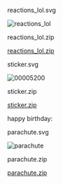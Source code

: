 reactions_lol.svg

![reactions_lol](https://github.com/user-attachments/assets/491ebc11-2502-428f-810d-43274d75d1cf)


reactions_lol.zip

[reactions_lol.zip](https://github.com/user-attachments/files/20832737/reactions_lol.zip)


sticker.svg

![00005200](https://github.com/user-attachments/assets/baa9bb20-1eba-412c-b4c2-0bdf1aa6ba1e)


sticker.zip

[sticker.zip](https://github.com/user-attachments/files/20832812/sticker.zip)


happy birthday:

parachute.svg

![parachute](https://github.com/user-attachments/assets/f981bcbc-6ea3-49db-b2ba-f9bfd61d6f6e)

parachute.zip

[parachute.zip](https://github.com/user-attachments/files/20832801/parachute.zip)
